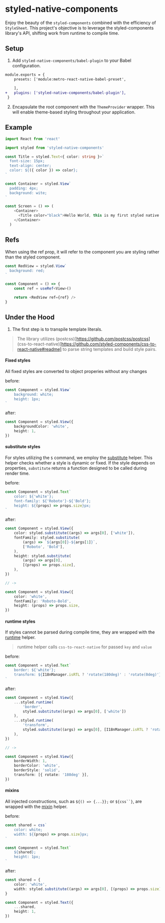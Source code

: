 # styled-native-components

Enjoy the beauty of the `styled-components` combined with the efficiency of `StyleSheet`. This project's objective is to leverage the styled-components library's API, shifting work from runtime to compile time.

## Setup
1. Add `styled-native-components/babel-plugin` to your Babel configuration.
```diff
module.exports = {
    presets: ['module:metro-react-native-babel-preset',
     
    ],
+   plugins: ['styled-native-components/babel-plugin'],
 }
```

2. Encapsulate the root component with the `ThemeProvider` wrapper. This will enable theme-based styling throughout your application.

## Example

```ts
import React from 'react'

import styled from 'styled-native-components'

const Title = styled.Text<{ color: string }>`
  font-size: 15px;
  text-align: center;
  color: ${({ color }) => color};
`

const Container = styled.View`
  padding: 4px;
  background: wite;
`

const Screen = () => (
    <Container>
      <Title color="black">Hello World, this is my first styled native component!</Title>
    </Container>
  )
```

## Refs

When using the ref prop, it will refer to the component you are styling rather than the styled component.

```ts
const RedView = styled.View`
  background: red;
`

const Component = () => {
    const ref = useRef<View>()

    return <RedView ref={ref} />
}
```


## Under the Hood

1. The first step is to transpile template literals.


> The library utilizes (postcss)[https://github.com/postcss/postcss] (css-to-react-native)[https://github.com/styled-components/css-to-react-native#readme] to parse string templates and build style pairs.


#### Fixed styles

All fixed styles are converted to object properies without any changes

before:
```typescript
const Component = styled.View`
    background: white;
    height: 1px;
`
```

after:
```typescript
const Component = styled.View({
    backgroundColor: 'white',
    height: 1,
})
```

#### substitute styles
For styles utilizing the `$` command, we employ the [substitute](src/parsers.ts#L9) helper. This helper checks whether a style is dynamic or fixed. If the style depends on properties, `substitute` returns a function designed to be called during render time.

before:
```typescript
const Component = styled.Text`
    color: ${'white'};
    font-family: ${'Roboto'}-${'Bold'};
    height: ${(props) => props.size}px;
`
```

after:
```ts
const Component = styled.View({
    color: styled.substitute((args) => args[0], ['white']),
    fontFamily: styled.substitute(
        (args) => `${args[0]}-${args[1]}`,
        ['Roboto', 'Bold'],
    ),
    height: styled.substitute(
        (args) => args[0],
        [(props) => props.size],
    ),
})

// ->

const Component = styled.View({
    color: 'white',
    fontFamily: 'Roboto-Bold',
    height: (props) => props.size,
})
```

#### runtime styles

If styles cannot be parsed during compile time, they are wrapped with the [runtime](src/parsers.ts#L71) helper.

> runtime helper calls `css-to-react-native` for passed `key` and `value`

before:
```typescript
const Component = styled.Text`
    border: ${'white'};
    transform: ${I18nManager.isRTL ? 'rotate(180deg)' : 'rotate(0deg)'}
`
```

after:
```typescript
const Component = styled.View({
    ...styled.runtime(
        'border',
        styled.substitute((args) => args[0], ['white'])
    ),
    ...styled.runtime(
        'transform',
        styled.substitute((args) => args[0], [I18nManager.isRTL ? 'rotate(180deg)' : 'rotate(0deg)'])
    ),
})

// ->

const Component = styled.View({
    borderWidth: 1,
    borderColor: 'white',
    borderStyle: 'solid',
    transform: [{ rotate: '180deg' }],
})
```

#### mixins

All injected constructions, such as `${() => {...}};` or `${css``}`, are wrapped with the [mixin](src/parsers.ts#L81) helper.

before:
```typescript
const shared = css`
    color: white;
    width: ${(props) => props.size}px;
`

const Component = styled.Text`
    ${shared};
    height: 1px;
`
```

after:
```typescript
const shared = {
    color: 'white',
    width: styled.substitute((args) => args[0], [(props) => props.size]),
}

const Component = styled.Text({
    ...shared,
    height: 1,
})
```

